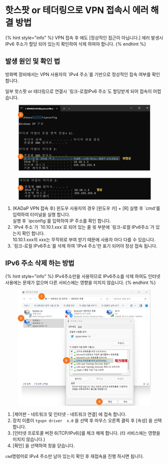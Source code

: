 # 핫스팟 or 테더링으로 VPN 접속시 에러 해결 방법

{% hint style="info" %}
VPN 접속 후 에도 \[정상적인 접근이 아닙니다.] 에러 발생시 IPv6 주소가 할당 되어 있는지 확인하여 삭제 하여야 합니다.
{% endhint %}

## 발생 원인 및 확인 법

방화벽 장비에서는 VPN 사용자의 \`IPv4 주소\`를 기반으로 정상적인 접속 여부를 확인 합니다.&#x20;

일부 핫스팟 or 테더링으로 연결시 \`링크-로컬IPv6  주소\`도 할당받게 되어 접속이 어렵습니다.&#x20;

<figure><img src="../../.gitbook/assets/image (1).png" alt=""><figcaption></figcaption></figure>

1. (KADaP VPN  접속 후)  윈도우 사용자의 경우 \[윈도우 키] + \[R] 실행 후 \`cmd'를 입력하여 터미널을 실행 합니다. \
   실행 후 \`ipconfig\`를 입력하여  IP 주소를 확인 합니다.&#x20;
2. \`IPv4 주소\`가 \`10.10.1.xxx\`로 되어 있는 줄 윗 부분에 \`링크-로컬  IPv6주소\`가 있는지 확인 합니다. \
   10.10.1.xxx의 xxx는 무작위로 부여 받기 때문에 사용자 마다 다를 수 있습니다.&#x20;
3. &#x20;\`링크-로컬  IPv6주소\`를 삭제 하여 'IPv4 주소'만 표기 되어야 정상 접속 됩니다.&#x20;

## IPv6 주소 삭제 하는 방법&#x20;

{% hint style="info" %}
IPv4주소만을 사용하므로 IPv6주소를 삭제 하여도 인터넷 사용에는 문제가 없으며 다른 서비스에는 영향을 미치지 않습니다.&#x20;
{% endhint %}

<figure><img src="../../.gitbook/assets/image (2).png" alt=""><figcaption></figcaption></figure>

1. \[제어판 - 네트워크 및 인터넷 - 네트워크 연결] 에 접속 합니다.&#x20;
2. 장치 이름이 `tgvpn driver  x.0` 을 선택 후 마우스 오른쪽 클릭 후 \[속성] 을 선택 합니다.&#x20;
3. \[인터넷 프로토콜 버젼 6(TCP/IPv6)]를 체크 해제 합니다. (타 서비스에는 영향을 미치지 않습니다.)
4. \[확인] 을 선택하여 창을 닫습니다.&#x20;

`cmd`명령어로 IPv4 주소만 남아 있는지 확인 후 재접속을 진행 하시면 됩니다.&#x20;
